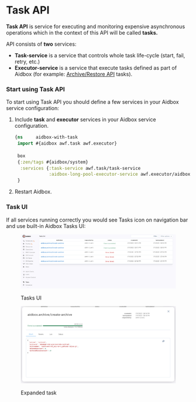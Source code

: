 # Task API

**Task API** is service for executing and monitoring expensive asynchronous  operations which in the context of this API will be called **tasks.**&#x20;

API consists of **two** services:&#x20;

* **Task-service** is a service that controls whole task life-cycle (start, fail, retry, etc.)
* **Executor-service** is a service that execute tasks defined as part of Aidbox (for example: [Archive/Restore API](archive-restore-api/) tasks).

### Start using Task API

To start using Task API you should define a few services in your Aidbox service configuration:&#x20;

1.  Include **task** and **executor** services in your Aidbox service configuration.

    ```clojure
    {ns     aidbox-with-task
     import #{aidbox awf.task awf.executor}

     box
     {:zen/tags #{aidbox/system}
      :services {:task-service awf.task/task-service
                 :aidbox-long-pool-executor-service awf.executor/aidbox-long-pool-executor-service}}
     }
    ```
2. Restart Aidbox.

### Task UI

If all services running correctly you would see Tasks icon on navigation bar and use built-in Aidbox Tasks UI:

<figure><img src="../.gitbook/assets/image (5) (1).png" alt=""><figcaption><p>Tasks UI</p></figcaption></figure>

<figure><img src="../.gitbook/assets/image (7).png" alt=""><figcaption><p>Expanded task</p></figcaption></figure>
